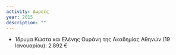 ```yaml
---
activity: Δωρεές
year: 2015
description: ""
---
```


- Ίδρυμα Κώστα και Ελένης Ουράνη της Ακαδημίας Αθηνών (19 Ιανουαρίου): 2.892 €
